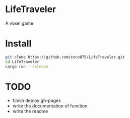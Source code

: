 # LifeTraveler
 A voxel game

# Install
```bash
git clone https://github.com/coco875/LifeTraveler.git
cd LifeTraveler
cargo run --release
```

# TODO
- finish deploy gh-pages
- write the documentation of function
- write the readme
